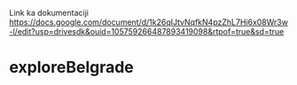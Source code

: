 Link ka dokumentaciji
https://docs.google.com/document/d/1k26qIJtvNqfkN4pzZhL7Hi6x08Wr3w-l/edit?usp=drivesdk&ouid=105759266487893419098&rtpof=true&sd=true
# exploreBelgrade
